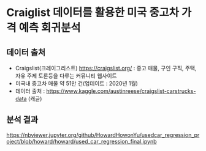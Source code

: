 # Craiglist 데이터를 활용한 미국 중고차 가격 예측 회귀분석


## 데이터 출처
- Craigslist(크레이그리스트) https://craigslist.org/ : 중고 매물, 구인 구직, 주택, 자유 주제 토론등을 다루는 커뮤니티 웹사이트
- 미국내 중고차 매물 약 51만 건(업데이트 : 2020년 1월)
- 데이터 출처 : https://www.kaggle.com/austinreese/craigslist-carstrucks-data (캐글)

## 분석 결과
https://nbviewer.jupyter.org/github/HowardHowonYu/usedcar_regression_project/blob/howard/howard/used_car_regression_final.ipynb

